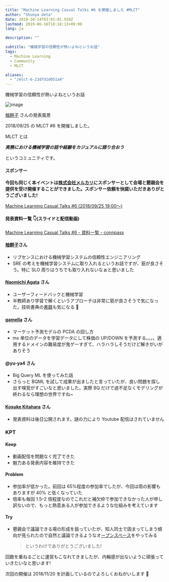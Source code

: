 ```yaml
---
title: "Machine Learning Casual Talks #6 を開催しました #MLCT"
author: "Shunya Ueta"
date: 2018-10-14T03:01:01.910Z
lastmod: 2019-06-16T18:18:13+09:00
lang: ja

description: ""

subtitle: "機械学習の信頼性が熱いよねというお話"
tags:
  - Machine Learning
  - Community
  - MLCT

aliases:
  - "/mlct-6-23dfd1d051a4"
---
```


機械学習の信頼性が熱いよねというお話

![image](https://cdn-images-1.medium.com/max/1200/0*CP0ju6SD7HYdH3tc)

[柚餅子](https://medium.com/u/423df412be5e) さんの発表風景

2018/09/25 の MLCT #6 を開催しました。

MLCT とは

**_実務における機械学習の話や経験をカジュアルに語り合おう_**

というコミュニティです。

#### スポンサー

**今回も同じく本イベントは**[**株式会社メルカリ**](https://about.mercari.com/)**にスポンサーとして会場と懇親会を提供を受け開催することができました。スポンサー依頼を快諾いただきありがとうございました!**

[Machine Learning Casual Talks #6 (2018/09/25 19:00〜)](https://mlct.connpass.com/event/94911/)

#### 発表資料一覧 👇(スライドと配信動画)

[Machine Learning Casual Talks #6 - 資料一覧 - connpass](https://mlct.connpass.com/event/94911/presentation/)

#### [柚餅子](https://medium.com/u/423df412be5e)さん

- リブセンスにおける機械学習システムの信頼性エンジニアリング
- SRE の考えを機械学習システムに取り入れるというお話ですが、筋が良さそう。特に SLO 周りはうちでも取り入れないなぁと思いました

#### [Naomichi Agata](https://medium.com/u/6bbb8660385f) さん

- ユーザーフィードバックと機械学習
- 半教師あり学習で解くというアプローチは非常に筋が良さそうで気になった。技術書典の[書籍](https://techbookfest.org/event/tbf05/circle/53000005)も気になる 👀

#### [gamella](https://medium.com/u/94ce81a1a81c) さん

- マーケット予測モデルの PCDA の回し方
- ms 単位のデータを学習データにして株価の UP/DOWN を予測する。。。。適用するドメインの難易度が鬼ゲーすぎて、ハラハラしそうだけど解きがいがありそう

#### @yu-ya4 さん

- Big Query ML を使ってみた話
- さらっと BQML を試して成果が出ましたと言っていたが、良い問題を探し出す嗅覚がすごいなと思いました。実際 BQ だけで過不足なくモデリングが終わるなら理想の世界ですね~

#### [Kosuke Kitahara](https://medium.com/u/15c608f0e1d1) さん

- 発表資料は後日公開されます。謎の力により Youtube 配信はされていません

### KPT

#### Keep

- 動画配信を問題なく完了できた
- 魅力ある発表内容を維持できた

#### Problem

- 参加率が低かった。前回は 65%程度の参加率でしたが、今回は雨の影響もありますが 40% と低くなっていた
- 倍率も毎回 1.5–2 倍程度なのでこれだと補欠枠で参加できなかった人が申し訳ないので、もっと熱意ある人が参加できるような仕組みを考えています

#### Try

- 懇親会で議論できる場の形成を狙っていたが、知人同士で固まってしまう傾向が見られたので自然と議論できるようなオ[ープンスペース](http://www.humanvalue.co.jp/hv2/our_theory/ost/ost.html)をやってみる
  > [](https://twitter.com/komiya_atsushi/status/1044554279527178242)
  > というわけでありがとうございました!

回数を重ねるごとに運営もこなれてきましたが、内輪感が出ないように頑張っていきたいなと思います!

次回の開催は 2018/11/20 を計画しているのでよろしくおねがいします 🙇
